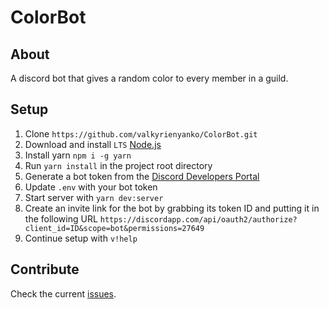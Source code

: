 # ColorBot
## About
A discord bot that gives a random color to every member in a guild.

## Setup
1. Clone `https://github.com/valkyrienyanko/ColorBot.git`
2. Download and install `LTS` [Node.js](https://nodejs.org/en/)
3. Install yarn `npm i -g yarn`
4. Run `yarn install` in the project root directory
5. Generate a bot token from the [Discord Developers Portal](https://discordapp.com/developers/applications/)
6. Update `.env` with your bot token
7. Start server with `yarn dev:server`
8. Create an invite link for the bot by grabbing its token ID and putting it in the following URL `https://discordapp.com/api/oauth2/authorize?client_id=ID&scope=bot&permissions=27649`
9. Continue setup with `v!help`

## Contribute
Check the current [issues](https://github.com/valkyrienyanko/ColorBot/issues).
